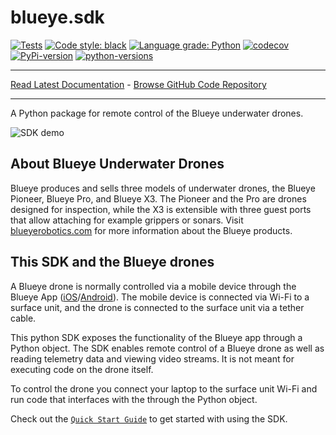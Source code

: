 # blueye.sdk
[![Tests](https://github.com/BluEye-Robotics/blueye.sdk/workflows/Tests/badge.svg)](https://github.com/BluEye-Robotics/blueye.sdk/actions)
[![Code style: black](https://img.shields.io/badge/code%20style-black-000000.svg)](https://github.com/ambv/black)
[![Language grade: Python](https://img.shields.io/lgtm/grade/python/g/BluEye-Robotics/blueye.sdk.svg?logo=lgtm&logoWidth=18)](https://lgtm.com/projects/g/BluEye-Robotics/blueye.sdk/context:python)
[![codecov](https://codecov.io/gh/BluEye-Robotics/blueye.sdk/branch/master/graph/badge.svg)](https://codecov.io/gh/BluEye-Robotics/blueye.sdk)
[![PyPi-version](https://img.shields.io/pypi/v/blueye.sdk.svg?maxAge=3600)](https://pypi.org/project/blueye.sdk/)
[![python-versions](https://img.shields.io/pypi/pyversions/blueye.sdk.svg?longCache=True)](https://pypi.org/project/blueye.sdk/)
_________________

[Read Latest Documentation](https://blueye-robotics.github.io/blueye.sdk/) - [Browse GitHub Code Repository](https://github.com/BluEye-Robotics/blueye.sdk)
_________________

A Python package for remote control of the Blueye underwater drones.


![SDK demo](https://user-images.githubusercontent.com/8504604/66751230-d05c7e00-ee8e-11e9-91cb-d46b433aafa5.gif)

## About Blueye Underwater Drones
Blueye produces and sells three models of underwater drones, the Blueye Pioneer, Blueye Pro, and Blueye X3. The Pioneer and the Pro are drones designed for inspection, while the X3 is extensible with three guest ports that allow attaching for example grippers or sonars.
Visit [blueyerobotics.com](https://www.blueyerobotics.com/products) for more information about the Blueye products.

## This SDK and the Blueye drones
A Blueye drone is normally controlled via a mobile device through the Blueye App ([iOS](https://apps.apple.com/no/app/blueye/id1369714041)/[Android](https://play.google.com/store/apps/details?id=no.blueye.blueyeapp)).
The mobile device is connected via Wi-Fi to a surface unit, and the drone is connected to the surface unit via a tether cable.

This python SDK exposes the functionality of the Blueye app through a Python object. The SDK enables remote control of a Blueye drone as well as reading telemetry data and viewing video streams. It is not meant for executing code on the drone itself.

To control the drone you connect your laptop to the surface unit Wi-Fi and run code that interfaces with the through the Python object.


Check out the [`Quick Start Guide`](https://blueye-robotics.github.io/blueye.sdk/latest/quick_start/) to get started with using the SDK.
